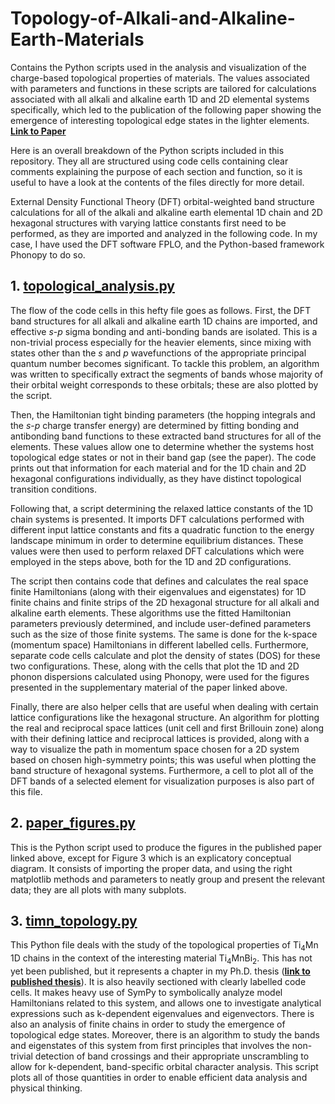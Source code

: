 # Topology-of-Alkali-and-Alkaline-Earth-Materials

Contains the Python scripts used in the analysis and visualization of the charge-based topological properties of materials. The values associated with parameters and functions in these scripts are tailored for calculations associated with all alkali and alkaline earth 1D and 2D elemental systems specifically, which led to the publication of the following paper showing the emergence of interesting topological edge states in the lighter elements.   
**[Link to Paper](https://iopscience.iop.org/article/10.1088/1361-648X/ad6f64)**

Here is an overall breakdown of the Python scripts included in this repository. They all are structured using code cells containing clear comments explaining the purpose of each section and function, so it is useful to have a look at the contents of the files directly for more detail.

External Density Functional Theory (DFT) orbital-weighted band structure calculations for all of the alkali and alkaline earth elemental 1D chain and 2D hexagonal structures with varying lattice constants first need to be performed, as they are imported and analyzed in the following code. In my case, I have used the DFT software FPLO, and the Python-based framework Phonopy to do so.


## 1. [topological_analysis.py](topological_analysis.py)

The flow of the code cells in this hefty file goes as follows. First, the DFT band structures for all alkali and alkaline earth 1D chains are imported, and effective *s*-*p* sigma bonding and anti-bonding bands are isolated. This is a non-trivial process especially for the heavier elements, since mixing with states other than the *s* and *p* wavefunctions of the appropriate principal quantum number becomes significant. To tackle this problem, an algorithm was written to specifically extract the segments of bands whose majority of their orbital weight corresponds to these orbitals; these are also plotted by the script. 

Then, the Hamiltonian tight binding parameters (the hopping integrals and the *s*-*p* charge transfer energy) are determined by fitting bonding and antibonding band functions to these extracted band structures for all of the elements. These values allow one to determine whether the systems host topological edge states or not in their band gap (see the paper). The code prints out that information for each material and for the 1D chain and 2D hexagonal configurations individually, as they have distinct topological transition conditions.

Following that, a script determining the relaxed lattice constants of the 1D chain systems is presented. It imports DFT calculations performed with different input lattice constants and fits a quadratic function to the energy landscape minimum in order to determine equilibrium distances. These values were then used to perform relaxed DFT calculations which were employed in the steps above, both for the 1D and 2D configurations.

The script then contains code that defines and calculates the real space finite Hamiltonians (along with their eigenvalues and eigenstates) for 1D finite chains and finite strips of the 2D hexagonal structure for all alkali and alkaline earth elements. These algorithms use the fitted Hamiltonian parameters previously determined, and include user-defined parameters such as the size of those finite systems. The same is done for the k-space (momentum space) Hamiltonians in different labelled cells. Furthermore, separate code cells calculate and plot the density of states (DOS) for these two configurations. These, along with the cells that plot the 1D and 2D phonon dispersions calculated using Phonopy, were used for the figures presented in the supplementary material of the paper linked above.

Finally, there are also helper cells that are useful when dealing with certain lattice configurations like the hexagonal structure. An algorithm for plotting the real and reciprocal space lattices (unit cell and first Brillouin zone) along with their defining lattice and reciprocal lattices is provided, along with a way to visualize the path in momentum space chosen for a 2D system based on chosen high-symmetry points; this was useful when plotting the band structure of hexagonal systems. Furthermore, a cell to plot all of the DFT bands of a selected element for visualization purposes is also part of this file.





## 2. [paper_figures.py](paper_figures.py)

This is the Python script used to produce the figures in the published paper linked above, except for Figure 3 which is an explicatory conceptual diagram. It consists of importing the proper data, and using the right matplotlib methods and parameters to neatly group and present the relevant data; they are all plots with many subplots.



## 3. [timn_topology.py](timn_topology.py)

This Python file deals with the study of the topological properties of Ti<sub>4</sub>Mn 1D chains in the context of the interesting material Ti<sub>4</sub>MnBi<sub>2</sub>. This has not yet been published, but it represents a chapter in my Ph.D. thesis (**[link to published thesis](https://open.library.ubc.ca/soa/cIRcle/collections/ubctheses/24/items/1.0447447)**). It is also heavily sectioned with clearly labelled code cells. It makes heavy use of SymPy to symbolically analyze model Hamiltonians related to this system, and allows one to investigate analytical expressions such as k-dependent eigenvalues and eigenvectors. There is also an analysis of finite chains in order to study the emergence of topological edge states. Moreover, there is an algorithm to study the bands and eigenstates of this system from first principles that involves the non-trivial detection of band crossings and their appropriate unscrambling to allow for k-dependent, band-specific orbital character analysis. This script plots all of those quantities in order to enable efficient data analysis and physical thinking.








